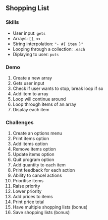 ## Shopping List

### Skills

- User input: `gets`
- Arrays: `[]`, `<<`
- String interpolation: `"- #{ item }"`
- Looping through a collection: `.each`
- Diplaying to user: `puts`

### Demo

1. Create a new array
2. Gets user input
3. Check if user wants to stop, break loop if so
4. Add item to array
5. Loop will continue around
6. Loop through items of an array
7. Display each item

### Challenges
1. Create an options menu
  1. Print items option
  3. Add items option
  2. Remove items option
  4. Update items option
  6. Quit program option
2. Add quantity to each item
4. Print feedback for each action
5. Ability to cancel actions
7. Prioritise items
  1. Raise priority
  2. Lower priority
8. Add prices to items
9. Print price total
10. Have multiple shopping lists (bonus)
11. Save shopping lists (bonus)
